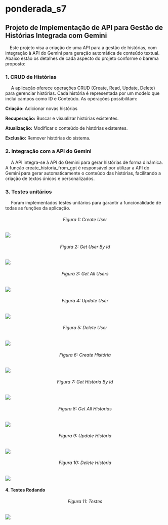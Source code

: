 # ponderada_s7

## Projeto de Implementação de API para Gestão de Histórias Integrada com Gemini
&emsp;Este projeto visa a criação de uma API para a gestão de histórias, com integração à API do Gemini para geração automática de conteúdo textual. Abaixo estão os detalhes de cada aspecto do projeto conforme o barema proposto:

### 1. CRUD de Histórias
&emsp; A aplicação oferece operações CRUD (Create, Read, Update, Delete) para gerenciar histórias. Cada história é representada por um modelo que inclui campos como ID e Conteúdo. As operações possibilitam:

**Criação:** Adicionar novas histórias

**Recuperação:** Buscar e visualizar histórias existentes.

**Atualização:** Modificar o conteúdo de histórias existentes.

**Exclusão:** Remover histórias do sistema.

### 2. Integração com a API do Gemini
&emsp; A API integra-se à API do Gemini para gerar histórias de forma dinâmica. A função create_historia_from_gpt é responsável por utilizar a API do Gemini para gerar automaticamente o conteúdo das histórias, facilitando a criação de textos únicos e personalizados.

### 3. Testes unitários
&emsp; Foram implementados testes unitários para garantir a funcionalidade de todas as funções da aplicação.

<h6 align="center"> Figura 1: Create User </h6>
<img align-image="center" src="./tests/images/create_user.png" style="display: block; margin: 0 auto;">

<h6 align="center"> Figura 2: Get User By Id </h6>

<img align-image="center" src="./tests/images/get_user_by_id.png" style="display: block; margin: 0 auto;">

<h6 align="center"> Figura 3: Get All Users </h6>

<img align-image="center" src="./tests/images/get_users.png" style="display: block; margin: 0 auto;">

<h6 align="center"> Figura 4: Update User </h6>

<img align-image="center" src="./tests/images/update_user.png" style="display: block; margin: 0 auto;">

<h6 align="center"> Figura 5: Delete User </h6>

<img align-image="center" src="./tests/images/delete_user.png" style="display: block; margin: 0 auto;">

<h6 align="center"> Figura 6: Create História </h6>

<img align-image="center" src="./tests/images/create_historia.png" style="display: block; margin: 0 auto;">

<h6 align="center"> Figura 7: Get História By Id </h6>

<img align-image="center" src="./tests/images/get_historia_by_id.png" style="display: block; margin: 0 auto;">

<h6 align="center"> Figura 8: Get All Histórias </h6>

<img align-image="center" src="./tests/images/get_historias.png" style="display: block; margin: 0 auto;">

<h6 align="center"> Figura 9: Update História </h6>

<img align-image="center" src="./tests/images/update_historia.png" style="display: block; margin: 0 auto;">

<h6 align="center"> Figura 10: Delete História </h6>

<img align-image="center" src="./tests/images/delete_historia.png" style="display: block; margin: 0 auto;">

#### 4. Testes Rodando

<h6 align="center"> Figura 11: Testes </h6>

<img align-image="center" src="./tests/images/teste_unitario.png" style="display: block; margin: 0 auto;">